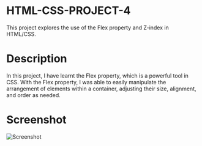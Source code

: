 # HTML-CSS-PROJECT-4

This project explores the use of the Flex property and Z-index in HTML/CSS.

# Description

In this project, I have learnt the Flex property, which is a powerful tool in CSS. With the Flex property, I was able to easily manipulate the arrangement of elements within a container, adjusting their size, alignment, and order as needed.


# Screenshot

![Screenshot](https://github.com/user-attachments/assets/cf6bdbee-beaf-4c6e-9516-af13057df4ca)
